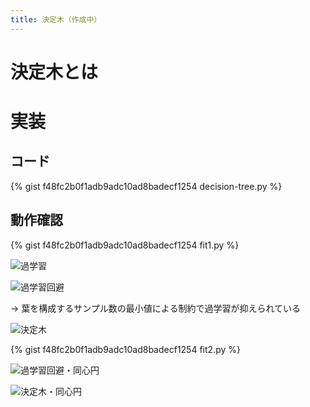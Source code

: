 ```yaml
---
title: 決定木（作成中）
---
```


# 決定木とは


# 実装

## コード

{% gist f48fc2b0f1adb9adc10ad8badecf1254 decision-tree.py %}


## 動作確認

{% gist f48fc2b0f1adb9adc10ad8badecf1254 fit1.py %}

![過学習](https://user-images.githubusercontent.com/13412823/79865383-0a967180-8416-11ea-9329-bf1107272cb7.png)

![過学習回避](https://user-images.githubusercontent.com/13412823/79865392-0d916200-8416-11ea-97a3-9171a5c84e3f.png)

→ 葉を構成するサンプル数の最小値による制約で過学習が抑えられている

![決定木](https://user-images.githubusercontent.com/13412823/79865497-39ace300-8416-11ea-9bbe-0fdaeaddee73.png)


{% gist f48fc2b0f1adb9adc10ad8badecf1254 fit2.py %}

![過学習回避・同心円](https://user-images.githubusercontent.com/13412823/79865396-0e29f880-8416-11ea-85a2-88c18628face.png)

![決定木・同心円](https://user-images.githubusercontent.com/13412823/79865503-3c0f3d00-8416-11ea-97f6-8e252d56cd25.png)

